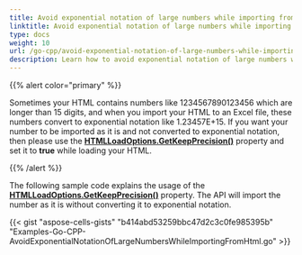 ```yaml
---
title: Avoid exponential notation of large numbers while importing from HTML with Golang via C++
linktitle: Avoid exponential notation of large numbers while importing from HTML
type: docs
weight: 10
url: /go-cpp/avoid-exponential-notation-of-large-numbers-while-importing-from/
description: Learn how to avoid exponential notation of large numbers while importing from HTML using Aspose.Cells for C++.
---
```


{{% alert color="primary" %}}

Sometimes your HTML contains numbers like 1234567890123456 which are longer than 15 digits, and when you import your HTML to an Excel file, these numbers convert to exponential notation like 1.23457E+15. If you want your number to be imported as it is and not converted to exponential notation, then please use the [**HTMLLoadOptions.GetKeepPrecision()**](https://reference.aspose.com/cells/go-cpp/abstracttextloadoptions/getkeepprecision/) property and set it to **true** while loading your HTML.

{{% /alert %}}

The following sample code explains the usage of the [**HTMLLoadOptions.GetKeepPrecision()**](https://reference.aspose.com/cells/go-cpp/abstracttextloadoptions/getkeepprecision/) property. The API will import the number as it is without converting it to exponential notation.

{{< gist "aspose-cells-gists" "b414abd53259bbc47d2c3c0fe985395b" "Examples-Go-CPP-AvoidExponentialNotationOfLargeNumbersWhileImportingFromHtml.go" >}}